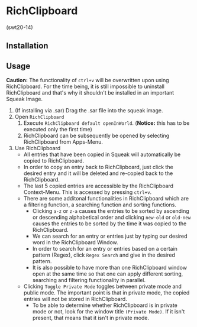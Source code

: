 # RichClipboard
(swt20-14)

## Installation

## Usage

**Caution:** The functionality of `ctrl+v` will be overwritten upon using RichClipboard. For the time being, it is still impossible to uninstall RichClipboard and that's why it shouldn't be installed in an important Squeak Image.

1. (If installing via .sar) Drag the .sar file into the squeak image.
2. Open `RichClipboard`  
    1. Execute `RichClipboard default openInWorld`. (**Notice:** this has to be executed only the first time)
    2. RichClipboard can be subsequently be opened by selecting RichClipboard from Apps-Menu.
3. Use RichClipboard  
    - All entries that have been copied in Squeak will automatically be copied to RichClipboard.
    - In order to copy an entry back to RichClipboard, just click the desired entry and it will be deleted and re-copied back to the RichClipboard.
    - The last 5 copied entries are accessible by the RichClipboard Context-Menu. This is accessed by pressing `ctrl+v`.
    - There are some additonal functionalities in RichClipboard which are a filtering function, a searching function and sorting functions.
      - Clicking `a-z` or `z-a` causes the entries to be sorted by ascending or descending alphabetical order and clicking `new-old` or `old-new` causes the entries to be sorted by the time it was copied to the RichClipboard.
      - We can search for an entry or entries just by typing our desired word in the RichClipboard Window.
      - In order to search for an entry or entries based on a certain pattern (Regex), click `Regex Search` and give in the desired pattern.
      - It is also possible to have more than one RichClipboard window open at the same time so that one can apply different sorting, searching and filtering functionality in parallel.
    - Clicking `Toggle Private Mode` toggles between private mode and public mode. The important point is that in private mode, the copied entries will not be stored in RichClipboard.
      - To be able to determine whether RichClipboard is in private mode or not, look for the window title `(Private Mode)`. If it isn't present, that means that it isn't in private mode.

